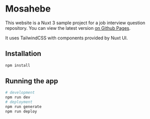 # Mosahebe
This website is a Nuxt 3 sample project for a job interview question repository.
You can view the latest version [on Github Pages](https://mikeelahi.github.io/mosahebe-fe/).

It uses TailwindCSS with components provided by Nuxt UI.

## Installation
```bash
npm install
```

## Running the app
```bash
# development
npm run dev
# deployment
npm run generate
npm run deploy
```
